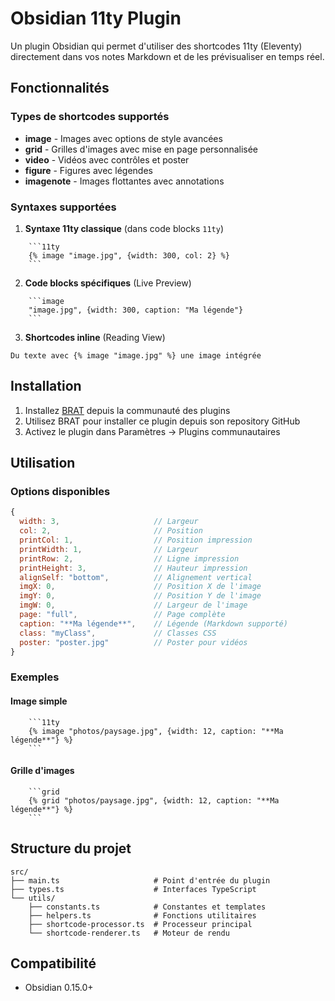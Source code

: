 # Obsidian 11ty Plugin

Un plugin Obsidian qui permet d'utiliser des shortcodes 11ty (Eleventy) directement dans vos notes Markdown et de les prévisualiser en temps réel.

## Fonctionnalités

### Types de shortcodes supportés

- **image** - Images avec options de style avancées
- **grid** - Grilles d'images avec mise en page personnalisée
- **video** - Vidéos avec contrôles et poster
- **figure** - Figures avec légendes
- **imagenote** - Images flottantes avec annotations


### Syntaxes supportées

1. **Syntaxe 11ty classique** (dans code blocks `11ty`)
```
    ```11ty
    {% image "image.jpg", {width: 300, col: 2} %}
    ```
```

2. **Code blocks spécifiques** (Live Preview)
```
    ```image
    "image.jpg", {width: 300, caption: "Ma légende"}
    ```
```

3. **Shortcodes inline** (Reading View)
```
Du texte avec {% image "image.jpg" %} une image intégrée
```

## Installation

1. Installez [BRAT](https://github.com/TfTHacker/obsidian42-brat) depuis la communauté des plugins
2. Utilisez BRAT pour installer ce plugin depuis son repository GitHub
3. Activez le plugin dans Paramètres → Plugins communautaires


## Utilisation

### Options disponibles

```javascript
{
  width: 3,                     // Largeur
  col: 2,                       // Position 
  printCol: 1,                  // Position impression
  printWidth: 1,                // Largeur 
  printRow: 2,                  // Ligne impression
  printHeight: 3,               // Hauteur impression
  alignSelf: "bottom",          // Alignement vertical
  imgX: 0,                      // Position X de l'image
  imgY: 0,                      // Position Y de l'image
  imgW: 0,                      // Largeur de l'image
  page: "full",                 // Page complète
  caption: "**Ma légende**",    // Légende (Markdown supporté)
  class: "myClass",             // Classes CSS
  poster: "poster.jpg"          // Poster pour vidéos
}
```



### Exemples

#### Image simple
```
    ```11ty
    {% image "photos/paysage.jpg", {width: 12, caption: "**Ma légende**"} %}
    ```
```

#### Grille d'images
```
    ```grid
    {% grid "photos/paysage.jpg", {width: 12, caption: "**Ma légende**"} %}
    ```
```


## Structure du projet

```
src/
├── main.ts                     # Point d'entrée du plugin
├── types.ts                    # Interfaces TypeScript
└── utils/
    ├── constants.ts            # Constantes et templates
    ├── helpers.ts              # Fonctions utilitaires
    ├── shortcode-processor.ts  # Processeur principal
    └── shortcode-renderer.ts   # Moteur de rendu
```



## Compatibilité

- Obsidian 0.15.0+
